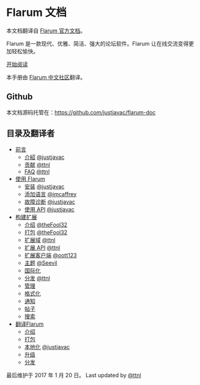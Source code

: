 # Flarum 文档

本文档翻译自 [Flarum 官方文档](http://flarum.org/docs/)。

Flarum 是一款现代、优雅、简洁、强大的论坛软件。Flarum 让在线交流变得更加轻松愉快。

[开始阅读](http://flarum.org.cn/docs/)

本手册由 [Flarum 中文社区](http://discuss.flarum.org.cn)翻译。

## Github

本文档源码托管在：https://github.com/justjavac/flarum-doc

## 目录及翻译者

* [前言](preface/README.md)
    * [介紹](preface/introduction.md) [@justjavac](https://github.com/justjavac)
    * [贡献](preface/contributing.md) [@ttnl](https://github.com/ttnl)
    * [FAQ](preface/faq.md) [@ttnl](https://github.com/ttnl)
* [使用 Flarum](using/README.md)
    * [安装](using/installation.md) [@justjavac](https://github.com/justjavac)
    * [添加语言](using/languages.md)  [@imcaffrey](https://github.com/imcaffrey)
    * [故障诊断](using/troubleshooting.md) [@justjavac](https://github.com/justjavac)
    * [使用 API](using/api.md) [@justjavac](https://github.com/justjavac)
* [构建扩展](extend/README.md)
    * [介绍](extend/introduction.md) [@theFool32](https://github.com/theFool32)
    * [打包](extend/packaging.md) [@theFool32](https://github.com/theFool32)
    * [扩展域](extend/domain.md) [@ttnl](https://github.com/ttnl)
    * [扩展 API](extend/api.md) [@ttnl](https://github.com/ttnl)
    * [扩展客户端](extend/client.md) [@oott123](https://github.com/oott123)
    * [主题](extend/themes.md) [@Seevil](https://github.com/Seevil)
    * [国际化](extend/internationalization.md)
    * [分发](extend/distribution.md) [@ttnl](https://github.com/ttnl)
    * [管理](extend/admin.md)
    * [格式化](extend/formatting.md)
    * [通知](extend/notifications.md)
    * [帖子](extend/posts.md)
    * [搜索](extend/search.md)
* [翻译Flarum](translate/README.md)
    * [介绍](translate/introduction.md)
    * [打包](translate/packaging.md)
    * [本地化](translate/localization.md) [@justjavac](https://github.com/justjavac)
    * [升级](translate/updating.md)
    * [分发](translate/distribution.md)
    
最后维护于 2017 年 1 月 20 日。
Last updated by [@ttnl](https://github.com/momosaki)
